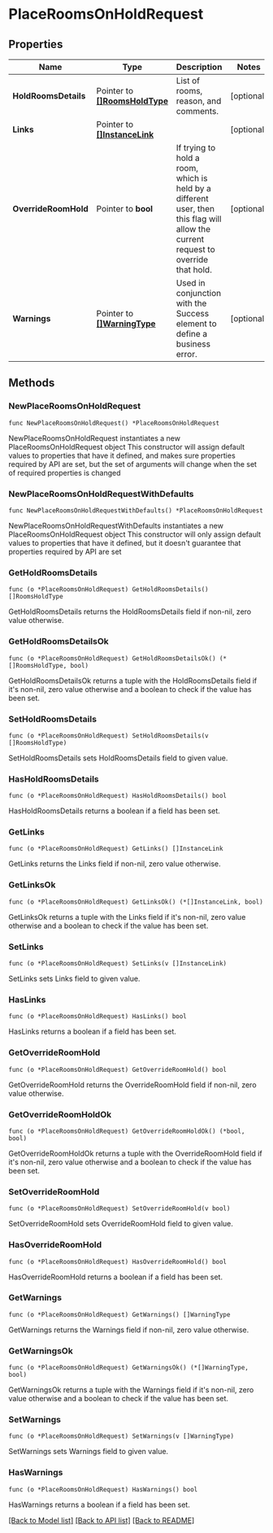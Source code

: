 # PlaceRoomsOnHoldRequest

## Properties

Name | Type | Description | Notes
------------ | ------------- | ------------- | -------------
**HoldRoomsDetails** | Pointer to [**[]RoomsHoldType**](RoomsHoldType.md) | List of rooms, reason, and comments. | [optional] 
**Links** | Pointer to [**[]InstanceLink**](InstanceLink.md) |  | [optional] 
**OverrideRoomHold** | Pointer to **bool** | If trying to hold a room, which is held by a different user, then this flag will allow the current request to override that hold. | [optional] 
**Warnings** | Pointer to [**[]WarningType**](WarningType.md) | Used in conjunction with the Success element to define a business error. | [optional] 

## Methods

### NewPlaceRoomsOnHoldRequest

`func NewPlaceRoomsOnHoldRequest() *PlaceRoomsOnHoldRequest`

NewPlaceRoomsOnHoldRequest instantiates a new PlaceRoomsOnHoldRequest object
This constructor will assign default values to properties that have it defined,
and makes sure properties required by API are set, but the set of arguments
will change when the set of required properties is changed

### NewPlaceRoomsOnHoldRequestWithDefaults

`func NewPlaceRoomsOnHoldRequestWithDefaults() *PlaceRoomsOnHoldRequest`

NewPlaceRoomsOnHoldRequestWithDefaults instantiates a new PlaceRoomsOnHoldRequest object
This constructor will only assign default values to properties that have it defined,
but it doesn't guarantee that properties required by API are set

### GetHoldRoomsDetails

`func (o *PlaceRoomsOnHoldRequest) GetHoldRoomsDetails() []RoomsHoldType`

GetHoldRoomsDetails returns the HoldRoomsDetails field if non-nil, zero value otherwise.

### GetHoldRoomsDetailsOk

`func (o *PlaceRoomsOnHoldRequest) GetHoldRoomsDetailsOk() (*[]RoomsHoldType, bool)`

GetHoldRoomsDetailsOk returns a tuple with the HoldRoomsDetails field if it's non-nil, zero value otherwise
and a boolean to check if the value has been set.

### SetHoldRoomsDetails

`func (o *PlaceRoomsOnHoldRequest) SetHoldRoomsDetails(v []RoomsHoldType)`

SetHoldRoomsDetails sets HoldRoomsDetails field to given value.

### HasHoldRoomsDetails

`func (o *PlaceRoomsOnHoldRequest) HasHoldRoomsDetails() bool`

HasHoldRoomsDetails returns a boolean if a field has been set.

### GetLinks

`func (o *PlaceRoomsOnHoldRequest) GetLinks() []InstanceLink`

GetLinks returns the Links field if non-nil, zero value otherwise.

### GetLinksOk

`func (o *PlaceRoomsOnHoldRequest) GetLinksOk() (*[]InstanceLink, bool)`

GetLinksOk returns a tuple with the Links field if it's non-nil, zero value otherwise
and a boolean to check if the value has been set.

### SetLinks

`func (o *PlaceRoomsOnHoldRequest) SetLinks(v []InstanceLink)`

SetLinks sets Links field to given value.

### HasLinks

`func (o *PlaceRoomsOnHoldRequest) HasLinks() bool`

HasLinks returns a boolean if a field has been set.

### GetOverrideRoomHold

`func (o *PlaceRoomsOnHoldRequest) GetOverrideRoomHold() bool`

GetOverrideRoomHold returns the OverrideRoomHold field if non-nil, zero value otherwise.

### GetOverrideRoomHoldOk

`func (o *PlaceRoomsOnHoldRequest) GetOverrideRoomHoldOk() (*bool, bool)`

GetOverrideRoomHoldOk returns a tuple with the OverrideRoomHold field if it's non-nil, zero value otherwise
and a boolean to check if the value has been set.

### SetOverrideRoomHold

`func (o *PlaceRoomsOnHoldRequest) SetOverrideRoomHold(v bool)`

SetOverrideRoomHold sets OverrideRoomHold field to given value.

### HasOverrideRoomHold

`func (o *PlaceRoomsOnHoldRequest) HasOverrideRoomHold() bool`

HasOverrideRoomHold returns a boolean if a field has been set.

### GetWarnings

`func (o *PlaceRoomsOnHoldRequest) GetWarnings() []WarningType`

GetWarnings returns the Warnings field if non-nil, zero value otherwise.

### GetWarningsOk

`func (o *PlaceRoomsOnHoldRequest) GetWarningsOk() (*[]WarningType, bool)`

GetWarningsOk returns a tuple with the Warnings field if it's non-nil, zero value otherwise
and a boolean to check if the value has been set.

### SetWarnings

`func (o *PlaceRoomsOnHoldRequest) SetWarnings(v []WarningType)`

SetWarnings sets Warnings field to given value.

### HasWarnings

`func (o *PlaceRoomsOnHoldRequest) HasWarnings() bool`

HasWarnings returns a boolean if a field has been set.


[[Back to Model list]](../README.md#documentation-for-models) [[Back to API list]](../README.md#documentation-for-api-endpoints) [[Back to README]](../README.md)


